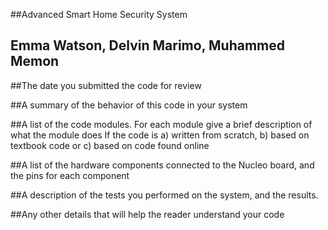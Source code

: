 ##Advanced Smart Home Security System

## Emma Watson, Delvin Marimo, Muhammed Memon


##The date you submitted the code for review


##A summary of the behavior of this code in your system


##A list of the code modules. For each module give a brief description of what the module does
If the code is a) written from scratch, b) based on textbook code or c) based on code found online



##A list of the hardware components connected to the Nucleo board, and the pins for each component



##A description of the tests you performed on the system, and the results.



##Any other details that will help the reader understand your code
